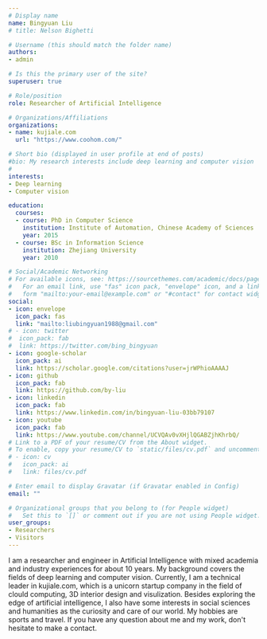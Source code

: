 ```yaml
---
# Display name
name: Bingyuan Liu
# title: Nelson Bighetti

# Username (this should match the folder name)
authors:
- admin

# Is this the primary user of the site?
superuser: true

# Role/position
role: Researcher of Artificial Intelligence

# Organizations/Affiliations
organizations:
- name: kujiale.com
  url: "https://www.coohom.com/"

# Short bio (displayed in user profile at end of posts)
#bio: My research interests include deep learning and computer vision
#
interests:
- Deep learning
- Computer vision

education:
  courses:
  - course: PhD in Computer Science
    institution: Institute of Automation, Chinese Academy of Sciences
    year: 2015
  - course: BSc in Information Science
    institution: Zhejiang University
    year: 2010

# Social/Academic Networking
# For available icons, see: https://sourcethemes.com/academic/docs/page-builder/#icons
#   For an email link, use "fas" icon pack, "envelope" icon, and a link in the
#   form "mailto:your-email@example.com" or "#contact" for contact widget.
social:
- icon: envelope
  icon_pack: fas
  link: "mailto:liubingyuan1988@gmail.com"
# - icon: twitter
#  icon_pack: fab
#  link: https://twitter.com/bing_bingyuan
- icon: google-scholar
  icon_pack: ai
  link: https://scholar.google.com/citations?user=jrWPhioAAAAJ
- icon: github
  icon_pack: fab
  link: https://github.com/by-liu
- icon: linkedin
  icon_pack: fab
  link: https://www.linkedin.com/in/bingyuan-liu-03bb79107
- icon: youtube
  icon_pack: fab
  link: https://www.youtube.com/channel/UCVQAv0vXHjlQGABZjhKhrbQ/
# Link to a PDF of your resume/CV from the About widget.
# To enable, copy your resume/CV to `static/files/cv.pdf` and uncomment the lines below.
# - icon: cv
#   icon_pack: ai
#   link: files/cv.pdf

# Enter email to display Gravatar (if Gravatar enabled in Config)
email: ""

# Organizational groups that you belong to (for People widget)
#   Set this to `[]` or comment out if you are not using People widget.
user_groups:
- Researchers
- Visitors
---
```


I am a researcher and engineer in Artificial Intelligence with mixed academia and industry experiences for about 10 years. My background covers the fields of deep learning and computer vision. Currently, I am a technical leader in kujiale.com, which is a unicorn startup company in the field of clould computing, 3D interior design and visulization.
Besides exploring the edge of artificial intelligence, I also have some interests in social sciences and humanities as the curiosity and care of our world. My hobbies are sports and travel.
If you have any question about me and my work, don't hesitate to make a contact.
